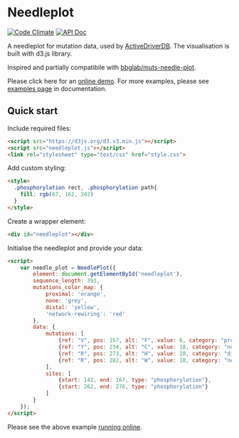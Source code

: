 # Needleplot

[![Code Climate](https://codeclimate.com/github/reimandlab/needleplot/badges/gpa.svg)](https://codeclimate.com/github/reimandlab/needleplot) [![API Doc](https://doclets.io/reimandlab/needleplot/master.svg)](https://doclets.io/reimandlab/needleplot/master)

A needleplot for mutation data, used by [ActiveDriverDB](https://github.com/reimandlab/ActiveDriverDB).
The visualisation is built with d3.js library.

Inspired and partially compatibile with [bbglab/muts-needle-plot](https://github.com/bbglab/muts-needle-plot).

Please click here for an [online demo](https://jsfiddle.net/58hy6fet/4/).
For more examples, please see [examples page](https://doclets.io/reimandlab/needleplot/master/examples) in documentation.

## Quick start

Include required files:

```html
<script src="https://d3js.org/d3.v3.min.js"></script>
<script src="needleplot.js"></script>
<link rel="stylesheet" type="text/css" href="style.css">
```

Add custom styling:


```html
<style>
  .phosphorylation rect, .phosphorylation path{
    fill: rgb(67, 162, 202)
  }
</style>
```

Create a wrapper element:

```html
<div id="needleplot"></div>
```

Initialise the needleplot and provide your data:

```html
<script>
    var needle_plot = NeedlePlot({
        element: document.getElementById('needleplot'),
        sequence_length: 393,
        mutations_color_map: {
            proximal: 'orange',
            none: 'grey',
            distal: 'yellow',
            'network-rewiring': 'red'
        },
        data: {
            mutations: [
                {ref: "V", pos: 157, alt: "F", value: 6, category: "proximal"},
                {ref: "Y", pos: 234, alt: "C", value: 18, category: "none"},
                {ref: "R", pos: 273, alt: "H", value: 18, category: "distal"},
                {ref: "R", pos: 282, alt: "W", value: 10, category: "network-rewiring"}
            ],
            sites: [
                {start: 142, end: 167, type: "phosphorylation"},
                {start: 262, end: 276, type: "phosphorylation"}
            ]
        }
    });
</script>
```

Please see the above example [running online](https://jsfiddle.net/58hy6fet/4/).
